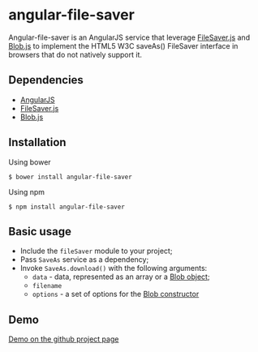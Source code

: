 angular-file-saver
=========
Angular-file-saver is an AngularJS service that leverage
[FileSaver.js](https://github.com/eligrey/FileSaver.js/) and
[Blob.js](https://github.com/eligrey/Blob.js/) to implement the HTML5 W3C
saveAs() FileSaver interface in browsers that do not natively support it.

## Dependencies
- [AngularJS](https://github.com/angular/angular.js)
- [FileSaver.js](https://github.com/eligrey/FileSaver.js/)
- [Blob.js](https://github.com/eligrey/Blob.js/)

## Installation
Using bower
```
$ bower install angular-file-saver
```
Using npm
```
$ npm install angular-file-saver
```

## Basic usage
- Include the `fileSaver` module to your project;
- Pass `SaveAs` service as a dependency;
- Invoke `SaveAs.download()` with the following arguments:
  - `data` - data, represented as an array or a [Blob object](https://developer.mozilla.org/en/docs/Web/API/Blob);
  - `filename`
  - `options` - a set of options for the [Blob constructor](https://developer.mozilla.org/en/docs/Web/API/Blob)

## Demo
[Demo on the github project  page](http://alferov.github.io/angular-file-saver/#demo)
